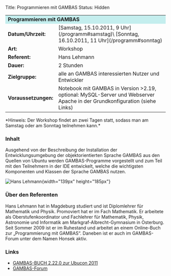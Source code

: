Title: Programmieren mit GAMBAS
Status: Hidden

<table border="0" cellpadding="3" cellspacing="0" width="100%">
<tr>
<td colspan="3" style="font-weight: bold; background-color: #c4eeee;">
Programmieren mit GAMBAS

</td>
</tr>
<tr>
<td style="font-weight: bold;">
Datum/Uhrzeit:

</td>
<td>
[Samstag, 15.10.2011, 9 Uhr](/programm#samstag)\
[Sonntag, 16.10.2011, 11 Uhr](/programm#sonntag)

</td>
</tr>
<tr>
<td style="font-weight: bold;">
Art:

</td>
<td>
Workshop

</td>
</tr>
<tr>
<td style="font-weight: bold;">
Referent:

</td>
<td>
Hans Lehmann

</td>
</tr>
<tr>
<td style="font-weight: bold;">
Dauer:

</td>
<td>
2 Stunden

</td>
</tr>
<tr>
<td style="font-weight: bold;">
Zielgruppe:

</td>
<td>
alle an GAMBAS interessierten Nutzer und Entwickler

</td>
</tr>
<tr>
<td style="font-weight: bold;">
Voraussetzungen:

</td>
<td>
Notebook mit GAMBAS in Version &gt;2.19, optional: MySQL-Server und
Webserver Apache in der Grundkonfiguration (siehe Links)

</td>
</tr>
</table>
*Hinweis: Der Workshop findet an zwei Tagen statt, sodass man am Samstag
oder am Sonntag teilnehmen kann.*

### Inhalt

Ausgehend von der Beschreibung der Installation der Entwicklungsumgebung
der objektorientierten Sprache GAMBAS aus den Quellen von Ubuntu werden
GAMBAS-Programme vorgestellt und zum Teil mit den Teilnehmern in der IDE
entwickelt, welche die wichtigsten Komponenten und Klassen der Sprache
GAMBAS nutzen.

![Hans Lehmann]({filename}/files/hans_lehmann.png){width="139px"
height="185px"}

### Über den Referenten

Hans Lehmann hat in Magdeburg studiert und ist Diplomlehrer für
Mathematik und Physik. Promoviert hat er im Fach Mathematik. Er
arbeitete als Oberstufenkoordinator und Fachlehrer für Mathematik,
Physik, Astronomie und Informatik am Markgraf-Albrecht-Gymnasium in
Osterburg. Seit Sommer 2009 ist er im Ruhestand und arbeitet an einem
Online-Buch zur „Programmierung mit GAMBAS“. Daneben ist er auch im
GAMBAS-Forum unter dem Namen Honsek aktiv.

### Links

-   [GAMBAS-BUCH 2.22.0 zur Ubucon
    2011](http://www.gambas-buch.de/dw/doku.php?id=ubucon2011:start)
-   [GAMBAS-Forum](http://www.gambas-club.de/)


